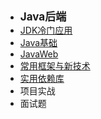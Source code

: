 - <font style="font-weight:bold;font-size:17px;">Java后端</font>
- [JDK冷门应用](编程开发/Java后端/JDK冷门应用/)
- [Java基础](编程开发/Java后端/Java基础/)
- [JavaWeb](编程开发/Java后端/JavaWeb/)
- [常用框架与新技术](编程开发/Java后端/常用框架与技术/)
- [实用依赖库](编程开发/Java后端/实用依赖库/)
- 项目实战
- 面试题

